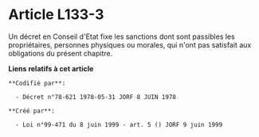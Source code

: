 # Article L133-3

Un décret en Conseil d'Etat fixe les sanctions dont sont passibles les propriétaires, personnes physiques ou morales, qui
n'ont pas satisfait aux obligations du présent chapitre.

**Liens relatifs à cet article**

	**Codifié par**:

	  - Décret n°78-621 1978-05-31 JORF 8 JUIN 1978

	**Créé par**:

	  - Loi n°99-471 du 8 juin 1999 - art. 5 () JORF 9 juin 1999
